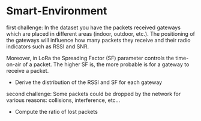 # Smart-Environment

first challenge:
In the dataset you have the packets received gateways which are placed in different areas (indoor, outdoor, etc.). The positioning of the gateways will influence how many packets they receive and their radio indicators such as RSSI and SNR.

Moreover, in LoRa the Spreading Factor (SF) parameter controls the time-on-air of a packet. The higher SF is, the more probable is for a gateway to receive a packet.

- Derive the distribution of the RSSI and SF for each gateway

second challenge:
Some packets could be dropped by the network for various reasons: collisions, interference, etc…

- Compute the ratio of lost packets
